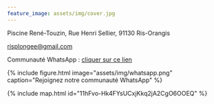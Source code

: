 ```yaml
---
feature_image: assets/img/cover.jpg
---
```


Piscine René-Touzin, Rue Henri Sellier, 91130 Ris-Orangis

[risplongee@gmail.com](mailto:risplongee+adhesion@gmail.com)

Communauté WhatsApp : [cliquer sur ce lien](https://chat.whatsapp.com/LCriYyvy98GBHcAubOUgeL)

{% include figure.html image="assets/img/whatsapp.png" caption="Rejoignez notre communauté WhatsApp" %}

{% include map.html id="11hFvo-Hk4FYsUCxjKkq2jA2CgO6OOEQ" %}
